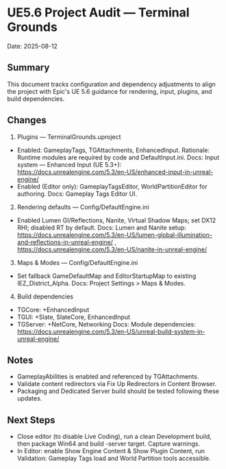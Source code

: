 # UE5.6 Project Audit — Terminal Grounds

Date: 2025-08-12

## Summary

This document tracks configuration and dependency adjustments to align the project with Epic's UE 5.6 guidance for rendering, input, plugins, and build dependencies.

## Changes

1. Plugins — TerminalGrounds.uproject

- Enabled: GameplayTags, TGAttachments, EnhancedInput. Rationale: Runtime modules are required by code and DefaultInput.ini. Docs: Input system — Enhanced Input (UE 5.3+): <https://docs.unrealengine.com/5.3/en-US/enhanced-input-in-unreal-engine/>
- Enabled (Editor only): GameplayTagsEditor, WorldPartitionEditor for authoring. Docs: Gameplay Tags Editor UI.

2. Rendering defaults — Config/DefaultEngine.ini

- Enabled Lumen GI/Reflections, Nanite, Virtual Shadow Maps; set DX12 RHI; disabled RT by default. Docs: Lumen and Nanite setup: <https://docs.unrealengine.com/5.3/en-US/lumen-global-illumination-and-reflections-in-unreal-engine/> , <https://docs.unrealengine.com/5.3/en-US/nanite-in-unreal-engine/>

3. Maps & Modes — Config/DefaultEngine.ini

- Set fallback GameDefaultMap and EditorStartupMap to existing IEZ_District_Alpha. Docs: Project Settings > Maps & Modes.

4. Build dependencies

- TGCore: +EnhancedInput
- TGUI: +Slate, SlateCore, EnhancedInput
- TGServer: +NetCore, Networking
Docs: Module dependencies: <https://docs.unrealengine.com/5.3/en-US/unreal-build-system-in-unreal-engine/>

## Notes

- GameplayAbilities is enabled and referenced by TGAttachments.
- Validate content redirectors via Fix Up Redirectors in Content Browser.
- Packaging and Dedicated Server build should be tested following these updates.

## Next Steps

- Close editor (to disable Live Coding), run a clean Development build, then package Win64 and build -server target. Capture warnings.
- In Editor: enable Show Engine Content & Show Plugin Content, run Validation: Gameplay Tags load and World Partition tools accessible.
